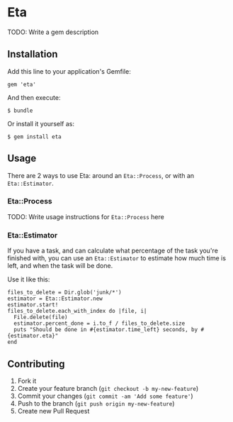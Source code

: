 # Eta

TODO: Write a gem description

## Installation

Add this line to your application's Gemfile:

    gem 'eta'

And then execute:

    $ bundle

Or install it yourself as:

    $ gem install eta

## Usage

There are 2 ways to use Eta: around an `Eta::Process`, or with an
`Eta::Estimator`.

### Eta::Process

TODO: Write usage instructions for `Eta::Process` here

### Eta::Estimator

If you have a task, and can calculate what percentage of the task you're
finished with, you can use an `Eta::Estimator` to estimate how much time is
left, and when the task will be done.

Use it like this:

	files_to_delete = Dir.glob('junk/*')
	estimator = Eta::Estimator.new
	estimator.start!
	files_to_delete.each_with_index do |file, i|
	  File.delete(file)
	  estimator.percent_done = i.to_f / files_to_delete.size
	  puts "Should be done in #{estimator.time_left} seconds, by #{estimator.eta}"
	end

## Contributing

1. Fork it
2. Create your feature branch (`git checkout -b my-new-feature`)
3. Commit your changes (`git commit -am 'Add some feature'`)
4. Push to the branch (`git push origin my-new-feature`)
5. Create new Pull Request
